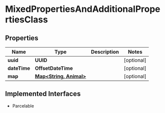 

# MixedPropertiesAndAdditionalPropertiesClass


## Properties

Name | Type | Description | Notes
------------ | ------------- | ------------- | -------------
**uuid** | **UUID** |  |  [optional]
**dateTime** | **OffsetDateTime** |  |  [optional]
**map** | [**Map&lt;String, Animal&gt;**](Animal.md) |  |  [optional]


## Implemented Interfaces

* Parcelable


